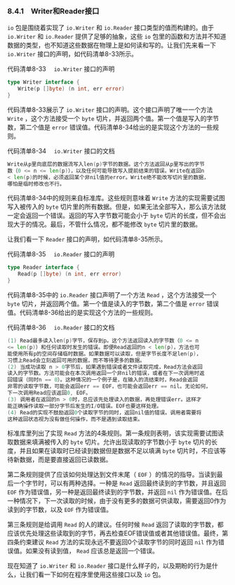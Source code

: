### 8.4.1　Writer和Reader接口

`io` 包是围绕着实现了 `io.Writer` 和 `io.Reader` 接口类型的值而构建的。由于 `io.Writer` 和 `io.Reader` 提供了足够的抽象，这些 `io` 包里的函数和方法并不知道数据的类型，也不知道这些数据在物理上是如何读和写的。让我们先来看一下 `io.Writer` 接口的声明，如代码清单8-33所示。

代码清单8-33　 `io.Writer` 接口的声明

```go
type Writer interface {
　　Write(p []byte) (n int, err error)
}
```

代码清单8-33展示了 `io.Writer` 接口的声明。这个接口声明了唯一一个方法 `Write` ，这个方法接受一个 `byte` 切片，并返回两个值。第一个值是写入的字节数，第二个值是 `error` 错误值。代码清单8-34给出的是实现这个方法的一些规则。

代码清单8-34　 `io.Writer` 接口的文档

```go
Write从p里向底层的数据流写入len(p)字节的数据。这个方法返回从p里写出的字节
数（0 <= n <= len(p)），以及任何可能导致写入提前结束的错误。Write在返回n 
< len(p)的时候，必须返回某个非nil值的error。Write绝不能改写切片里的数据，
哪怕是临时修改也不行。
```

代码清单8-34中的规则来自标准库。这些规则意味着 `Write` 方法的实现需要试图写入被传入的 `byte` 切片里的所有数据。但是，如果无法全部写入，那么该方法就一定会返回一个错误。返回的写入字节数可能会小于 `byte` 切片的长度，但不会出现大于的情况。最后，不管什么情况，都不能修改 `byte` 切片里的数据。

让我们看一下 `Reader` 接口的声明，如代码清单8-35所示。

代码清单8-35　 `io.Reader` 接口的声明

```go
type Reader interface {
　　Read(p []byte) (n int, err error)
}
```

代码清单8-35中的 `io.Reader` 接口声明了一个方法 `Read` ，这个方法接受一个 `byte` 切片，并返回两个值。第一个值是读入的字节数，第二个值是 `error` 错误值。代码清单8-36给出的是实现这个方法的一些规则。

代码清单8-36　 `io.Reader` 接口的文档

```go
(1) Read最多读入len(p)字节，保存到p。这个方法返回读入的字节数（0 <= n 
<= len(p)）和任何读取时发生的错误。即便Read返回的n < len(p)，方法也可
能使用所有p的空间存储临时数据。如果数据可以读取，但是字节长度不足len(p)，
习惯上Read会立刻返回可用的数据，而不等待更多的数据。
(2) 当成功读取 n > 0字节后，如果遇到错误或者文件读取完成，Read方法会返回
读入的字节数。方法可能会在本次调用返回一个非nil的错误，或者在下一次调用时返
回错误（同时n == 0）。这种情况的一个例子是，在输入的流结束时，Read会返回
非零的读取字节数，可能会返回err == EOF，也可能会返回err == nil。无论如何，
下一次调用Read应该返回0, EOF。
(3) 调用者在返回的n > 0时，总应该先处理读入的数据，再处理错误err。这样才
能正确操作读取一部分字节后发生的I/O错误。EOF也要这样处理。
(4) Read的实现不鼓励返回0个读取字节的同时，返回nil值的错误。调用者需要将
这种返回状态视为没有做任何操作，而不是遇到读取结束。
```

标准库里列出了实现 `Read` 方法的4条规则。第一条规则表明，该实现需要试图读取数据来填满被传入的 `byte` 切片。允许出现读取的字节数小于 `byte` 切片的长度，并且如果在读取时已经读到数据但是数据不足以填满 `byte` 切片时，不应该等待新数据，而是要直接返回已读数据。

第二条规则提供了应该如何处理达到文件末尾（ `EOF` ）的情况的指导。当读到最后一个字节时，可以有两种选择。一种是 `Read` 返回最终读到的字节数，并且返回 `EOF` 作为错误值，另一种是返回最终读到的字节数，并返回 `nil` 作为错误值。在后一种情况下，下一次读取的时候，由于没有更多的数据可供读取，需要返回0作为读到的字节数，以及 `EOF` 作为错误值。

第三条规则是给调用 `Read` 的人的建议。任何时候 `Read` 返回了读取的字节数，都应该优先处理这些读取到的字节，再去检查EOF错误值或者其他错误值。最终，第四条约束建议 `Read` 方法的实现永远不要返回0个读取字节的同时返回 `nil` 作为错误值。如果没有读到值， `Read` 应该总是返回一个错误。

现在知道了 `io.Writer` 和 `io.Reader` 接口是什么样子的，以及期盼的行为是什么，让我们看一下如何在程序里使用这些接口以及 `io` 包。

